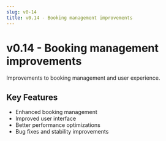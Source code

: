 ```yaml
---
slug: v0-14
title: v0.14 - Booking management improvements
---
```


# v0.14 - Booking management improvements

Improvements to booking management and user experience.

## Key Features

- Enhanced booking management
- Improved user interface
- Better performance optimizations
- Bug fixes and stability improvements
